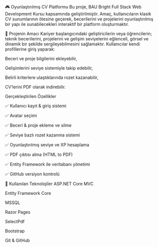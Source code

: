 🎮 Oyunlaştırılmış CV Platformu
Bu proje, BAU Bright Full Stack Web Development Kursu kapsamında geliştirilmiştir. Amaç, kullanıcıların klasik CV sunumlarının ötesine geçerek, becerilerini ve projelerini oyunlaştırılmış bir yapı ile sunabilecekleri interaktif bir platform oluşturmaktır.

🎯 Projenin Amacı
Kariyer başlangıcındaki geliştiricilerin veya öğrencilerin; teknik becerilerini, projelerini ve gelişim seviyelerini eğlenceli, görsel ve dinamik bir şekilde sergileyebilmesini sağlamaktır. Kullanıcılar kendi profillerine giriş yaparak:

Beceri ve proje bilgilerini ekleyebilir,

Gelişimlerini seviye sistemiyle takip edebilir,

Belirli kriterlere ulaştıklarında rozet kazanabilir,

CV’lerini PDF olarak indirebilir.

Gerçekleştirilen Özellikler

✅ Kullanıcı kayıt & giriş sistemi

✅ Avatar seçimi

✅ Beceri & proje ekleme ve silme

✅ Seviye bazlı rozet kazanma sistemi

✅ Oyunlaştırılmış seviye ve XP hesaplama

✅ PDF çıktısı alma (HTML to PDF)

✅ Entity Framework ile veritabanı yönetimi

✅ GitHub versiyon kontrolü

🧩 Kullanılan Teknolojiler
ASP.NET Core MVC

Entity Framework Core

MSSQL

Razor Pages

SelectPdf

Bootstrap

Git & GitHub
